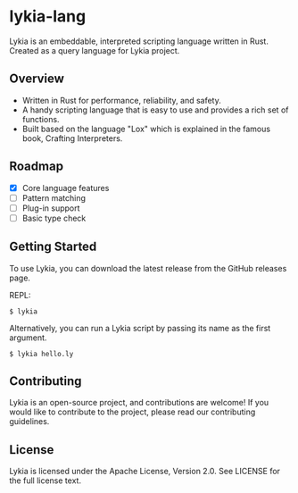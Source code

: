 # lykia-lang
Lykia is an embeddable, interpreted scripting language written in Rust. Created as a query language for Lykia project.

## Overview
- Written in Rust for performance, reliability, and safety.
- A handy scripting language that is easy to use and provides a rich set of functions.
- Built based on the language "Lox" which is explained in the famous book, Crafting Interpreters.

## Roadmap

- [x] Core language features
- [ ] Pattern matching
- [ ] Plug-in support
- [ ] Basic type check

## Getting Started
To use Lykia, you can download the latest release from the GitHub releases page.

REPL:

```shell
$ lykia
```
Alternatively, you can run a Lykia script by passing its name as the first argument.

```shell 
$ lykia hello.ly
```


## Contributing
Lykia is an open-source project, and contributions are welcome! If you would like to contribute to the project, please read our contributing guidelines.

## License
Lykia is licensed under the Apache License, Version 2.0. See LICENSE for the full license text.